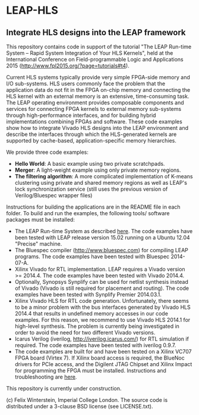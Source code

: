 LEAP-HLS
===========

Integrate HLS designs into the LEAP framework
-----------

This repository contains code in support of the tutorial "The LEAP Run-time System – Rapid System Integration of Your HLS Kernels", held at the International Conference on Field-programmable Logic and Applications 2015 (http://www.fpl2015.org/?page=tutorials#t4).

Current HLS systems typically provide very simple FPGA-side memory and I/O sub-systems. HLS users commonly face the problem that the application data do not fit in the FPGA on-chip memory and connecting the HLS kernel with an external memory is an extensive, time-consuming task. The LEAP operating environment provides composable components and services for connecting FPGA kernels to external memory sub-systems through high-performance interfaces, and for building hybrid implementations combining FPGAs and software. These code examples show how to integrate Vivado HLS designs into the LEAP environment and describe the interfaces through which the HLS-generated kernels are supported by cache-based, application-specific memory hierarchies.

We provide three code examples:
  * **Hello World**: A basic example using two private scratchpads.
  * **Merger**: A light-weight example using only private memory regions.
  * **The filtering algorithm**: A more complicated implementation of K-means clustering using private and shared memory regions as well as LEAP's lock synchronization service (still uses the previous version of Verilog/Bluespec wrapper files)

Instructions for building the applications are in the README file in each folder. To build and run the examples, the following tools/ software packages must be installed:

  * The LEAP Run-time System as described [here](https://github.com/LEAP-FPGA/leap-documentation/wiki). The code examples have been tested with LEAP release version 15.02 running on a Ubuntu 12.04 "Precise" machine.
  * The Bluespec compiler (http://www.bluespec.com) for compiling LEAP programs. The code examples have been tested with Bluespec 2014-07-A.
  * Xilinx Vivado for RTL implementation. LEAP requires a Vivado version >= 2014.4. The code examples have been tested with Vivado 2014.4.
  * Optionally, Synopsys Synplify can be used for netlist synthesis instead of Vivado (Vivado is still required for placement and routing). The code examples have been tested with Synplify Premier 2014.03.1.
  * Xilinx Vivado HLS for RTL code generation. Unfortunately, there seems to be a minor problem with the bus interfaces generated by Vivado HLS 2014.4 that results in undefined memory accesses in our code examples. For this reason, we recommend to use Vivado HLS 2014.1 for high-level synthesis. The problem is currently being investigated in order to avoid the need for two different Vivado versions.
  * Icarus Verilog (iverilog, http://iverilog.icarus.com/) for RTL simulation if required. The code examples have been tested with iverilog 0.9.7.
  * The code examples are built for and have been tested on a Xilinx VC707 FPGA board (Virtex 7). If Xilinx board access is required, the BlueNoc drivers for PCIe access, and the Digilent JTAG Chipset and Xilinx Impact for programming the FPGA must be installed. Instructions and troubleshooting are [here](https://github.com/LEAP-FPGA/leap-documentation/wiki/ML605-and-VC707).

This repository is currently under construction.

(c) Felix Winterstein, Imperial College London. The source code is distributed under a 3-clause BSD license (see LICENSE.txt). 
